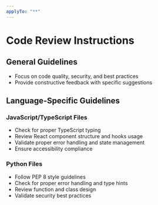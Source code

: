 ```yaml
---
applyTo: "**"
---
```

# Code Review Instructions

## General Guidelines
- Focus on code quality, security, and best practices
- Provide constructive feedback with specific suggestions

## Language-Specific Guidelines

### JavaScript/TypeScript Files
- Check for proper TypeScript typing
- Review React component structure and hooks usage
- Validate proper error handling and state management
- Ensure accessibility compliance

### Python Files
- Follow PEP 8 style guidelines
- Check for proper error handling and type hints
- Review function and class design
- Validate security best practices